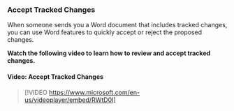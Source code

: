 ### Accept Tracked Changes

When someone sends you a Word document that includes tracked changes, you can use Word features to quickly accept or reject the proposed changes.

**Watch the following video to learn how to review and accept tracked changes.**


#### Video: Accept Tracked Changes
> [!VIDEO https://www.microsoft.com/en-us/videoplayer/embed/RWtD0I]
